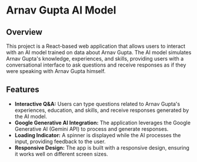 # Arnav Gupta AI Model

## Overview

This project is a React-based web application that allows users to interact with an AI model trained on data about Arnav Gupta. The AI model simulates Arnav Gupta's knowledge, experiences, and skills, providing users with a conversational interface to ask questions and receive responses as if they were speaking with Arnav Gupta himself.

## Features

- **Interactive Q&A:** Users can type questions related to Arnav Gupta's experiences, education, and skills, and receive responses generated by the AI model.
- **Google Generative AI Integration:** The application leverages the Google Generative AI (Gemini API) to process and generate responses.
- **Loading Indicator:** A spinner is displayed while the AI processes the input, providing feedback to the user.
- **Responsive Design:** The app is built with a responsive design, ensuring it works well on different screen sizes.